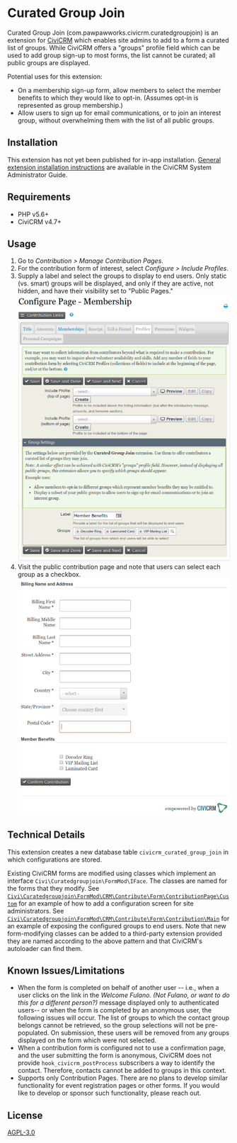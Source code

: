 # Curated Group Join

Curated Group Join (com.pawpawworks.civicrm.curatedgroupjoin) is an extension for
[CiviCRM](https://civicrm.org) which enables site admins to add to a form a
curated list of groups. While CiviCRM offers a "groups" profile field which can
be used to add group sign-up to most forms, the list cannot be curated; all
public groups are displayed.

Potential uses for this extension:

* On a membership sign-up form, allow members to select the member benefits to
  which they would like to opt-in. (Assumes opt-in is represented as group
  membership.)
* Allow users to sign up for email communications, or to join an interest group,
  without overwhelming them with the list of all public groups.

## Installation

This extension has not yet been published for in-app installation. [General
extension installation instructions](https://docs.civicrm.org/sysadmin/en/latest/customize/extensions/#installing-a-new-extension)
are available in the CiviCRM System Administrator Guide.

## Requirements

* PHP v5.6+
* CiviCRM v4.7+

## Usage

1. Go to *Contribution > Manage Contribution Pages*.
2. For the contribution form of interest, select *Configure > Include Profiles*.
3. Supply a label and select the groups to display to end users. Only static
   (vs. smart) groups will be displayed, and only if they are active, not hidden,
   and have their visibility set to "Public Pages."
   ![Screenshot: administrative user interface](/images/config.png)
4. Visit the public contribution page and note that users can select each group
   as a checkbox.
   ![Screenshot: membership form](/images/membership-form.png)

## Technical Details

This extension creates a new database table `civicrm_curated_group_join` in
which configurations are stored.

Existing CiviCRM forms are modified using classes which implement an interface
`Civi\Curatedgroupjoin\FormMod\IFace`. The classes are named for the forms that
they modify. See
[`Civi\Curatedgroupjoin\FormMod\CRM\Contribute\Form\ContributionPage\Custom`](https://github.com/pawpawworks/com.pawpawworks.civicrm.curatedgroupjoin/blob/master/Civi/Curatedgroupjoin/FormMod/CRM/Contribute/Form/ContributionPage/Custom.php)
for an example of how to add a configuration screen for site administrators.
See [`Civi\Curatedgroupjoin\FormMod\CRM\Contribute\Form\Contribution\Main`](https://github.com/pawpawworks/com.pawpawworks.civicrm.curatedgroupjoin/blob/master/Civi/Curatedgroupjoin/FormMod/CRM/Contribute/Form/Contribution/Main.php)
for an example of exposing the configured groups to end users. Note that new
form-modifying classes can be added to a third-party extension provided they are
named according to the above pattern and that CiviCRM's autoloader can find them.

## Known Issues/Limitations

* When the form is completed on behalf of another user -- i.e., when a user
  clicks on the link in the _Welcome Fulano. (Not Fulano, or want to do this for
  a different person?)_ message displayed only to authenticated users-- or when
  the form is completed by an anonymous user, the following issues will occur.
  The list of groups to which the contact group belongs cannot be retrieved, so
  the group selections will not be pre-populated. On submission, these users
  will be removed from any groups displayed on the form which were not selected.
* When a contribution form is configured not to use a confirmation page, and the
  user submitting the form is anonymous, CiviCRM does not provide
  `hook_civicrm_postProcess` subscribers a way to identify the contact.
  Therefore, contacts cannot be added to groups in this context.
* Supports only Contribution Pages. There are no plans to develop similar
  functionality for event registration pages or other forms. If you would like
  to develop or sponsor such functionality, please reach out.

## License

[AGPL-3.0](https://github.com/pawpawworks/com.pawpawworks.civicrm.curatedgroupjoin/blob/master/LICENSE.txt)
